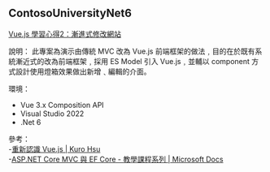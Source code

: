 ## ContosoUniversityNet6
[Vue.js 學習心得2：漸進式修改網站](https://www.dotblogs.com.tw/nethawk/2022/08/21/172550)

說明：
此專案為演示由傳統 MVC 改為 Vue.js 前端框架的做法﹐目的在於既有系統漸近式的改為前端框架﹐採用 ES Model 引入 Vue.js﹐並輔以 component 方式設計使用燈箱效果做出新增﹑編輯的介面。

環境：
 - Vue 3.x Composition API
 - Visual Studio 2022
 - .Net 6

參考：  
 -[重新認識 Vue.js | Kuro Hsu](https://book.vue.tw/menu.html)  
 -[ASP.NET Core MVC 與 EF Core - 教學課程系列 | Microsoft Docs](https://docs.microsoft.com/zh-tw/aspnet/core/data/ef-mvc/?view=aspnetcore-6.0)  